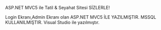 ASP.NET MVC5 ile Tatil & Seyahat Sitesi SİZLERLE!

Login Ekranı,Admin Ekranı olan ASP.NET MVC5 İLE YAZILMIŞTIR.
MSSQL KULLANILMIŞTIR.
Visual Studio ile yazılmıştır.
